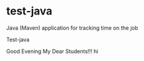 # test-java
Java (Maven) application for tracking time on the job

Test-java

Good Evening My Dear Students!!! 
hi
